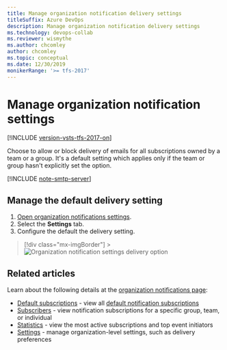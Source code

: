 ```yaml
---
title: Manage organization notification delivery settings
titleSuffix: Azure DevOps 
description: Manage organization notification delivery settings
ms.technology: devops-collab
ms.reviewer: wismythe
ms.author: chcomley
author: chcomley
ms.topic: conceptual
ms.date: 12/30/2019
monikerRange: '>= tfs-2017'
---
```


# Manage organization notification settings

[!INCLUDE [version-vsts-tfs-2017-on](../includes/version-tfs-2017-through-vsts.md)]

Choose to allow or block delivery of emails for all subscriptions owned by a team or a group. It's a default setting which applies only if the team or group hasn't explicitly set the option.

[!INCLUDE [note-smtp-server](includes/note-smtp-server.md)]

## Manage the default delivery setting

1.  [Open organization notifications settings](navigating-the-ui.md#open-org-level).
2.  Select the **Settings** tab.
3.  Configure the default the delivery setting.

> [!div class="mx-imgBorder"] > ![Organization notification settings delivery option](media/manage-organization-notifications-settings-delivery.png)

## Related articles

Learn about the following details at the [organization notifications page](manage-organization-notifications.md):

- [Default subscriptions](manage-organization-notifications.md#organization-notifications-page-default-subscriptions) - view all [default notification subscriptions](./oob-built-in-notifications.md)
- [Subscribers](manage-organization-notifications.md#organization-notifications-page-subscribers) - view notification subscriptions for a specific group, team, or individual
- [Statistics](manage-organization-notifications.md#organization-notifications-page-statistics) - view the most active subscriptions and top event initiators
- [Settings](manage-organization-notifications.md#organization-notifications-page-settings) - manage organization-level settings, such as delivery preferences
